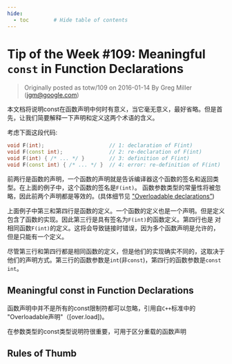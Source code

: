 ```yaml
---
hide:
  - toc        # Hide table of contents
---
```

# Tip of the Week #109: Meaningful `const` in Function Declarations

> Originally posted as totw/109 on 2016-01-14
> By Greg Miller (jgm@google.com)

本文档将说明const在函数声明中何时有意义，当它毫无意义，最好省略。但是首先，让我们简要解释一下声明和定义这两个术语的含义。

考虑下面这段代码:

```cpp
void F(int);                     // 1: declaration of F(int)
void F(const int);               // 2: re-declaration of F(int)
void F(int) { /* ... */ }        // 3: definition of F(int)
void F(const int) { /* ... */ }  // 4: error: re-definition of F(int)
```

前两行是函数的声明，一个函数的声明就是告诉编译器这个函数的签名和返回类型。在上面的例子中，这个函数的签名是`F(int)`。
函数参数类型的常量性将被忽略，因此前两个声明都是等效的。(具体细节见 ["Overloadable declarations”](http://eel.is/c++draft/over.load))

上面例子中第三和第四行是函数的定义。一个函数的定义也是一个声明。但是定义包含了函数的实现。因此第三行是具有签名为`F(int)`的函数定义。第四行也是
对相同函数`F(int)`的定义。这将会导致链接时错误，因为多个函数声明是允许的，但是只能有一个定义。

尽管第三行和第四行都是相同函数的定义，但是他们的实现确实不同的，这取决于他们的声明方式。第三行的函数参数是`int`(非`const`)，第四行的函数参数是`const int`。

## Meaningful const in Function Declarations

函数声明中并不是所有的const限制符都可以忽略，引用自`C++`标准中的 "Overloadable声明"（[over.load])。

在参数类型的const类型说明符很重要，可用于区分重载的函数声明



## Rules of Thumb